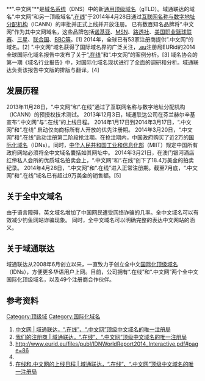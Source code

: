 **".中文网"**是[域名系统](../Page/域名系统.md "wikilink")（DNS）中的新[通用顶级域名](https://zh.wikipedia.org/wiki/通用顶级域名 "wikilink")（gTLD）。域通联达的域名“.中文网”和另一顶级域名“[.在线](../Page/.在线.md "wikilink")”于2014年4月28日通过[互联网名称与数字地址分配机构](https://zh.wikipedia.org/wiki/ICANN "wikilink")（ICANN）的审批并正式上线并开放注册。 已有数百知名品牌将“.中文网”作为其中文网域名，这些品牌包括[诺基亚](../Page/诺基亚.md "wikilink")、[MSN](../Page/MSN.md "wikilink")、[路透社](../Page/路透社.md "wikilink")、[美国职业篮球联赛](https://zh.wikipedia.org/wiki/美国职业篮球联赛 "wikilink")、[三星](../Page/三星電子.md "wikilink")、[联合国](https://zh.wikipedia.org/wiki/联合国 "wikilink")、[BBC等](https://zh.wikipedia.org/wiki/BBC "wikilink")。\[1\] 2014年，全球已有53家注册商提供”.中文网“的域名。\[2\] ".中文网"域名获得了国际域名界的广泛关注，[.eu](../Page/.eu.md "wikilink")注册局EURid的2014全球国际化域名报告中发布了关于“[.在线](../Page/.在线.md "wikilink")”和“.中文网”的案例分析。\[3\] 域名协会的第一期《域名行业报告》中，对国际化域名现状进行了全面的调研和分析。域通联达负责该报告中文版的排版与翻译。\[4\]

## 发展历程

2013年11月28日，“.中文网”和“.在线”通过了互联网名称与数字地址分配机构（ICANN）的预授权技术测试。 2013年12月3日，域通联达公司在芬兰赫尔辛基宣布“.中文网”与“.在线”的上线日程。 2014年1月17日到2014年3月17日，“.中文网”和“.在线” 启动仅向商标所有人开放的优先注册期。 2014年3月20日，“.中文网”和“.在线”启动注册第二阶段抢注期。在抢注期内，中国政府购买了近2万的[国际化域名](../Page/国际化域名.md "wikilink")（IDNs）。同时，[中华人民共和国工业和信息化部](../Page/中华人民共和国工业和信息化部.md "wikilink")（MIIT）规定中国所有政府网站必须将全中文域名囊括如其网址中。 2014年3月21日，在澳门银河酒店红伶私人会所的优质域名拍卖会上，“.中文网”和“.在线”创下了18.4万美金的拍卖纪录。 2014年4月28日，“.中文网”和“.在线”进入正常注册期。截至7月底，“.中文网”和“.在线”域名已有超过9万美金的销售额。\[5\]

## 关于全中文域名

由于语言障碍，英文域名增加了中国网民遭受网络诈骗的几率。全中文域名可以有效减少钓鱼网站诈骗现象。 同时，全中文域名可以明确完整的表达中文网站的涵义。

## 关于域通联达

域通联达从2008年6月创立以来，一直致力于创立全中文[国际化顶级域名](../Page/国际化域名.md "wikilink")（IDNs），方便更多华语用户上网。目前，公司拥有“.在线”和“.中文网”两个全中文国际化顶级域名，以及49个注册商合作伙伴。

## 参考资料

[Category:顶级域](https://zh.wikipedia.org/wiki/Category:顶级域 "wikilink") [Category:国际化域名](https://zh.wikipedia.org/wiki/Category:国际化域名 "wikilink")

1.  [中文网 | 域通联达，“.在线”、“.中文网”顶级中文域名的唯一注册局](http://internetregistry.info/zh-hans/about-us-2/chinese-website/)
2.  [我们的注册商 | 域通联达，“.在线”、“.中文网”顶级中文域名的唯一注册局](http://internetregistry.info/zh-hans/registrars-2/tld-registry-registrars/)
3.  <http://www.eurid.eu/files/publ/IDNWorldReport2014_Interactive.pdf#page=86>
4.
5.  [在线和.中文网的上线日程 | 域通联达，“.在线”、“.中文网”顶级中文域名的唯一注册局](http://internetregistry.info/zh-hans/milestones/3160-2/)